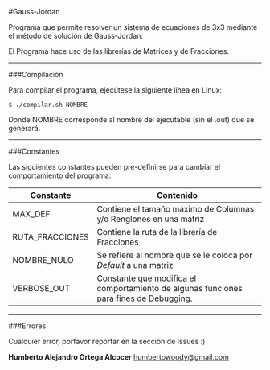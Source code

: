 #Gauss-Jordan

Programa que permite resolver un sistema de ecuaciones de 3x3
mediante el método de solución de Gauss-Jordan.

El Programa hace uso de las librerías de Matrices y de Fracciones.

---
###Compilación

Para compilar el programa, ejecútese la siguiente línea en Linux:
```
$ ./compilar.sh NOMBRE
```
Donde NOMBRE corresponde al nombre del ejecutable (sin el .out) que se generará.

---
###Constantes

Las siguientes constantes pueden pre-definirse para cambiar el comportamiento del programa:

Constante|Contenido
---------|----------
MAX_DEF|Contiene el tamaño máximo de Columnas y/o Renglones en una matriz
RUTA_FRACCIONES|Contiene la ruta de la librería de Fracciones
NOMBRE_NULO|Se refiere al nombre que se le coloca por *Default* a una matriz
VERBOSE_OUT|Constante que modifica el comportamiento de algunas funciones para fines de Debugging.
---
###Errores

Cualquier error, porfavor reportar en la sección de Issues :)


**Humberto Alejandro Ortega Alcocer**
<humbertowoody@gmail.com>